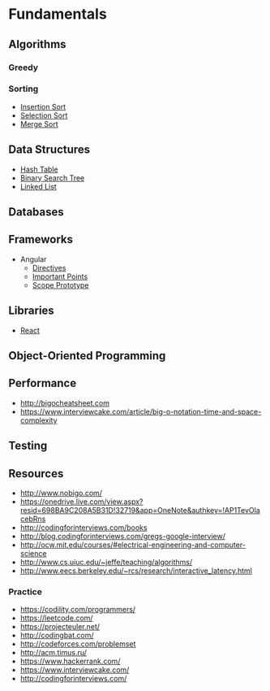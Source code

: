 Fundamentals
============

## Algorithms

### Greedy

### Sorting

* [Insertion Sort](https://github.com/gsingh1370/fundamentals/blob/master/algorithms/insertion-sort.md)
* [Selection Sort](https://github.com/gsingh1370/fundamentals/blob/master/algorithms/selection-sort.md)
* [Merge Sort](https://github.com/gsingh1370/fundamentals/blob/master/algorithms/merge-sort.md)

## Data Structures

* [Hash Table](https://github.com/gsingh1370/fundamentals/blob/master/data-structures/hash-tables.md)
* [Binary Search Tree](https://github.com/gsingh1370/fundamentals/blob/master/data-structures/binary-search-tree.md)
* [Linked List](https://github.com/gsingh1370/fundamentals/blob/master/data-structures/linked-list.md)

## Databases


## Frameworks

* Angular
  * [Directives](https://github.com/gsingh1370/fundamentals/blob/master/angular/angular%20directives)
  * [Important Points](https://github.com/gsingh1370/funÂdamentals/blob/master/angular/Angular%20important%20points)
  * [Scope Prototype](https://github.com/gsingh1370/fundamentals/blob/master/angular/Angular_scope_prototype)

## Libraries

* [React](https://github.com/gsingh1370/fundamentals/blob/master/react/basics.md)

## Object-Oriented Programming

## Performance
* http://bigocheatsheet.com
* https://www.interviewcake.com/article/big-o-notation-time-and-space-complexity

## Testing

## Resources
* http://www.nobigo.com/
* https://onedrive.live.com/view.aspx?resid=698BA9C208A5B31D!32719&app=OneNote&authkey=!AP1TevOlacebRns
* http://codingforinterviews.com/books
* http://blog.codingforinterviews.com/gregs-google-interview/
* http://ocw.mit.edu/courses/#electrical-engineering-and-computer-science
* http://www.cs.uiuc.edu/~jeffe/teaching/algorithms/
* http://www.eecs.berkeley.edu/~rcs/research/interactive_latency.html

### Practice
* https://codility.com/programmers/
* https://leetcode.com/
* https://projecteuler.net/
* http://codingbat.com/
* http://codeforces.com/problemset
* http://acm.timus.ru/
* https://www.hackerrank.com/
* https://www.interviewcake.com/
* http://codingforinterviews.com/
